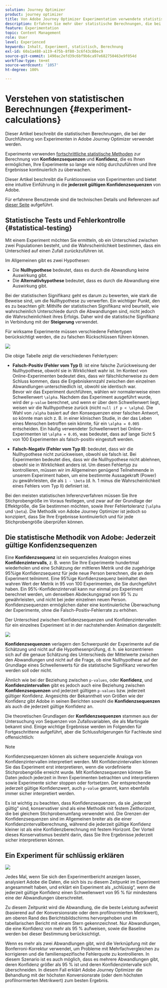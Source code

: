 ```yaml
---
solution: Journey Optimizer
product: journey optimizer
title: Von Adobe Journey Optimizer Experimentation verwendete statistische Berechnungen
description: Erfahren Sie mehr über statistische Berechnungen, die bei der Durchführung von Experimenten verwendet werden
feature: Experimentation
topic: Content Management
role: User
level: Experienced
keywords: Inhalt, Experiment, statistisch, Berechnung
exl-id: 60a1a488-a119-475b-8f80-3c6f43c80ec9
source-git-commit: 1490ac2efd39c6bf9b6ca97e682750463e9f054d
workflow-type: tm+mt
source-wordcount: '1057'
ht-degree: 100%

---
```


# Verstehen von statistischen Berechnungen {#experiment-calculations}

Dieser Artikel beschreibt die statistischen Berechnungen, die bei der Durchführung von Experimenten in Adobe Journey Optimizer verwendet werden.

Experimente verwenden [fortschrittliche statistische Methoden](../campaigns/assets/confidence_sequence_technical_details.pdf) zur Berechnung von **Konfidenzsequenzen** und **Konfidenz**, die es Ihnen ermöglichen, Ihre Experimente so lange wie nötig durchzuführen und Ihre Ergebnisse kontinuierlich zu überwachen.

Dieser Artikel beschreibt die Funktionsweise von Experimenten und bietet eine intuitive Einführung in die **jederzeit gültigen Konfidenzsequenzen** von Adobe.

Für erfahrene Benutzende sind die technischen Details und Referenzen auf [dieser Seite](../campaigns/assets/confidence_sequence_technical_details.pdf) aufgeführt.

## Statistische Tests und Fehlerkontrolle {#statistical-testing}

Mit einem Experiment möchten Sie ermitteln, ob ein Unterschied zwischen zwei Populationen besteht, und die Wahrscheinlichkeit bestimmen, dass ein Unterschied auf einen Zufall zurückzuführen ist.

Im Allgemeinen gibt es zwei Hypothesen:

* Die **Nullhypothese** bedeutet, dass es durch die Abwandlung keine Auswirkung gibt.
* Die **Alternativhypothese** bedeutet, dass es durch die Abwandlung eine Auswirkung gibt.

Bei der statistischen Signifikanz geht es darum zu bewerten, wie stark die Beweise sind, um die Nullhypothese zu verwerfen. Ein wichtiger Punkt, den es zu beachten gilt: Mithilfe der statistischen Signifikanz wird beurteilt, wie wahrscheinlich Unterschiede durch die Abwandlungen sind, nicht jedoch die Wahrscheinlichkeit ihres Erfolgs. Daher wird die statistische Signifikanz in Verbindung mit der **Steigerung** verwendet.

Für wirksame Experimente müssen verschiedene Fehlertypen berücksichtigt werden, die zu falschen Rückschlüssen führen können.

![](assets/technote_1.png)

Die obige Tabelle zeigt die verschiedenen Fehlertypen:

* **Falsch-Positiv (Fehler vom Typ I)**: ist eine falsche Zurückweisung der Nullhypothese, obwohl sie in Wirklichkeit wahr ist. Im Kontext von Online-Experimenten bedeutet dies, dass wir fälschlicherweise zu dem Schluss kommen, dass die Ergebniskennzahl zwischen den einzelnen Abwandlungen unterschiedlich ist, obwohl sie identisch war.
  </br>Bevor wir das Experiment durchführen, wählen wir normalerweise einen Schwellenwert `\alpha`. Nachdem das Experiment ausgeführt wurde, wird der `p-value` berechnet, und wenn er über dem Schwellenwert liegt, weisen wir die Nullhypothese zurück (nicht `null if p < \alpha`). Die Wahl von `/alpha` basiert auf den Konsequenzen einer falschen Antwort, so könnte man sich z. B. in einer klinischen Studie, in der das Leben eines Menschen betroffen sein könnte, für ein `\alpha = 0.005` entscheiden. Ein häufig verwendeter Schwellenwert bei Online-Experimenten ist `\alpha = 0.05`, was bedeutet, dass auf lange Sicht 5 von 100 Experimenten als falsch-positiv eingestuft werden.

* **Falsch-Negativ (Fehler vom Typ II)**: bedeutet, dass wir die Nullhypothese nicht zurückweisen, obwohl sie falsch ist. Bei Experimenten bedeutet dies, dass wir die Nullhypothese nicht ablehnen, obwohl sie in Wirklichkeit anders ist. Um diesen Fehlertyp zu kontrollieren, müssen wir im Allgemeinen genügend Teilnehmende in unserem Experiment haben, um eine bestimmte Aussagekraft (Power) zu gewährleisten, die als `1 - \beta` (d. h. 1 minus die Wahrscheinlichkeit eines Fehlers vom Typ II) definiert ist.

Bei den meisten statistischen Inferenzverfahren müssen Sie Ihre Stichprobengröße im Voraus festlegen, und zwar auf der Grundlage der Effektgröße, die Sie bestimmen möchten, sowie Ihrer Fehlertoleranz (`\alpha` und `\beta`). Die Methodik von Adobe Journey Optimizer ist jedoch so konzipiert, dass Sie Ihre Ergebnisse kontinuierlich und für jede Stichprobengröße überprüfen können.

## Die statistische Methodik von Adobe: Jederzeit gültige Konfidenzsequenzen

Eine **Konfidenzsequenz** ist ein sequenzielles Analogon eines **Konfidenzintervalls**, z. B. wenn Sie Ihre Experimente hundertmal wiederholen und eine Schätzung der mittleren Metrik und die zugehörige 95%ige Konfidenzsequenz für jede neue Person berechnen, die an dem Experiment teilnimmt. Eine 95%ige Konfidenzsequenz beinhaltet den wahren Wert der Metrik in 95 von 100 Experimenten, die Sie durchgeführt haben. Ein 95%-Konfidenzintervall kann nur einmal pro Experiment berechnet werden, um denselben Abdeckungsgrad von 95 % zu gewährleisten, und nicht bei jeder einzelnen neuen Person. Konfidenzsequenzen ermöglichen daher eine kontinuierliche Überwachung der Experimente, ohne die Falsch-Positiv-Fehlerrate zu erhöhen.

Der Unterschied zwischen Konfidenzsequenzen und Konfidenzintervallen für ein einzelnes Experiment ist in der nachstehenden Animation dargestellt:

![](assets/technote_2.gif)

**Konfidenzsequenzen** verlagern den Schwerpunkt der Experimente auf die Schätzung und nicht auf die Hypothesenprüfung, d. h. sie konzentrieren sich auf die genaue Schätzung des Unterschieds der Mittelwerte zwischen den Abwandlungen und nicht auf die Frage, ob eine Nullhypothese auf der Grundlage eines Schwellenwerts für die statistische Signifikanz verworfen werden soll oder nicht.

Ähnlich wie bei der Beziehung zwischen `p-values`, oder **Konfidenz**, und **Konfidenzintervallen** gibt es jedoch auch eine Beziehung zwischen **Konfidenzsequenzen** und jederzeit gültigen `p-values` bzw. jederzeit gültiger Konfidenz. Angesichts der Bekanntheit von Größen wie der Konfidenz gibt Adobe in seinen Berichten sowohl die **Konfidenzsequenzen** als auch die jederzeit gültige Konfidenz an.

Die theoretischen Grundlagen der **Konfidenzsequenzen** stammen aus der Untersuchung von Sequenzen von Zufallsvariablen, die als Martingale bekannt sind. Einige wichtige Ergebnisse werden im Folgenden für Fortgeschrittene aufgeführt, aber die Schlussfolgerungen für Fachleute sind offensichtlich:

>[!NOTE]
>
>Konfidenzsequenzen können als sichere sequenzielle Analoga von Konfidenzintervallen interpretiert werden. Mit Konfidenzintervallen können Sie das Experiment erst interpretieren, wenn die vordefinierte Stichprobengröße erreicht wurde. Mit Konfidenzsequenzen können Sie Daten jedoch jederzeit in Ihren Experimenten betrachten und interpretieren sowie Experimente sicher stoppen oder fortsetzen. Der entsprechende jederzeit gültige Konfidenzwert, auch `p-value` genannt, kann ebenfalls immer sicher interpretiert werden.

Es ist wichtig zu beachten, dass Konfidenzsequenzen, da sie „jederzeit gültig“ sind, konservativer sind als eine Methodik mit festem Zeithorizont, die bei gleichem Stichprobenumfang verwendet wird. Die Grenzen der Konfidenzsequenzen sind im Allgemeinen breiter als die einer Konfidenzintervallberechnung, während die jederzeit gültige Konfidenz kleiner ist als eine Konfidenzberechnung mit festem Horizont. Der Vorteil dieses Konservatismus besteht darin, dass Sie Ihre Ergebnisse jederzeit sicher interpretieren können.

## Ein Experiment für schlüssig erklären

![](assets/experimentation_report_2.png)

Jedes Mal, wenn Sie sich den Experimentbericht anzeigen lassen, analysiert Adobe die Daten, die sich bis zu diesem Zeitpunkt im Experiment angesammelt haben, und erklärt ein Experiment als „schlüssig“, wenn die jederzeit gültige Konfidenz einen Schwellenwert von 95 % für mindestens eine der Abwandlungen überschreitet.

Zu diesem Zeitpunkt wird die Abwandlung, die die beste Leistung aufweist (basierend auf der Konversionsrate oder dem profilnormierten Metrikwert), am oberen Rand des Berichtsbildschirms hervorgehoben und im tabellarischen Bericht mit einem Stern gekennzeichnet. Nur Abwandlungen, die eine Konfidenz von mehr als 95 % aufweisen, sowie die Baseline werden bei dieser Bestimmung berücksichtigt.

Wenn es mehr als zwei Abwandlungen gibt, wird die Verknüpfung mit der Bonferroni-Korrektur verwendet, um Probleme mit Mehrfachvergleichen zu korrigieren und die familienspezifische Fehlerquote zu kontrollieren. In diesem Szenario ist es auch möglich, dass es mehrere Abwandlungen gibt, deren Konfidenz größer als 95 % ist und deren Konfidenzintervalle sich überschneiden. In diesem Fall erklärt Adobe Journey Optimizer die Behandlung mit der höchsten Konversionsrate (oder dem höchsten profilnormierten Metrikwert) zum besten Ergebnis.
